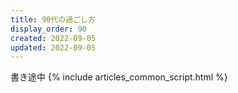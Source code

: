 ```yaml
---
title: 90代の過ごし方
display_order: 90
created: 2022-09-05
updated: 2022-09-05
---
```

書き途中
{% include articles_common_script.html %}
